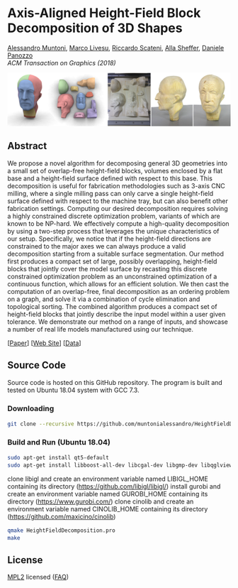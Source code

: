 # Axis-Aligned Height-Field Block Decomposition of 3D Shapes

[Alessandro Muntoni](http://people.unica.it/alessandromuntoni/), [Marco Livesu](http://pers.ge.imati.cnr.it/livesu/), [Riccardo Scateni](http://people.unica.it/riccardoscateni/), [Alla Sheffer](https://www.cs.ubc.ca/~sheffa/), [Daniele Panozzo](http://cs.nyu.edu/~panozzo/)<br/>
*ACM Transaction on Graphics (2018)*<br/>

![alt text](misc/teaser.png)

## Abstract
We propose a novel algorithm for decomposing general 3D geometries into a small set of overlap-free height-field blocks, volumes enclosed by a
flat base and a height-field surface defined with respect to this base. This decomposition is useful for fabrication methodologies such as 3-axis CNC
milling, where a single milling pass can only carve a single height-field surface defined with respect to the machine tray, but can also benefit other
fabrication settings. Computing our desired decomposition requires solving a highly constrained discrete optimization problem, variants of which are
known to be NP-hard. We effectively compute a high-quality decomposition by using a two-step process that leverages the unique characteristics of our
setup. Specifically, we notice that if the height-field directions are constrained to the major axes we can always produce a valid decomposition starting
from a suitable surface segmentation. Our method first produces a compact set of large, possibly overlapping, height-field blocks that jointly cover the
model surface by recasting this discrete constrained optimization problem as an unconstrained optimization of a continuous function, which allows
for an efficient solution. We then cast the computation of an overlap-free, final decomposition as an ordering problem on a graph, and solve it via a
combination of cycle elimination and topological sorting. The combined algorithm produces a compact set of height-field blocks that jointly describe
the input model within a user given tolerance. We demonstrate our method on a range of inputs, and showcase a number of real life models manufactured
using our technique.

\[[Paper](misc/paper.pdf)\]
\[[Web Site](http://pers.ge.imati.cnr.it/livesu/papers/MLSSP18/MLSSP18.html)\]
\[[Data](misc/results/)\]

## Source Code
Source code is hosted on this GitHub repository. The program is built and tested on Ubuntu 18.04 system with GCC 7.3.

### Downloading
```bash
git clone --recursive https://github.com/muntonialessandro/HeightFieldDecomposition.git
```
### Build and Run (Ubuntu 18.04)
```bash
sudo apt-get install qt5-default
sudo apt-get install libboost-all-dev libcgal-dev libgmp-dev libqglviewer-dev-qt5 libeigen3-dev
```

clone libigl and create an environment variable named LIBIGL_HOME containing its directory (https://github.com/libigl/libigl/)
install gurobi and create an environment variable named GUROBI_HOME containing its directory (https://www.gurobi.com/)
clone cinolib and create an environment variable named CINOLIB_HOME containing its directory (https://github.com/maxicino/cinolib)

```bash
qmake HeightFieldDecomposition.pro
make
```

## License
[MPL2](http://www.mozilla.org/MPL/2.0/) licensed
([FAQ](http://www.mozilla.org/MPL/2.0/FAQ.html))



